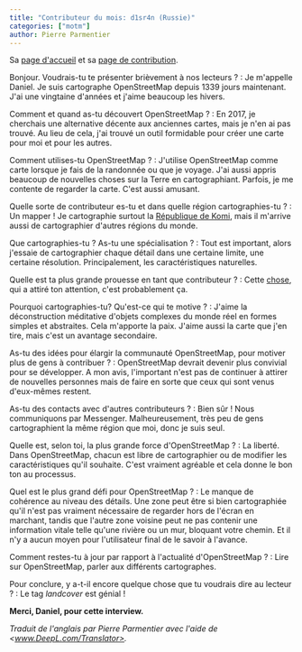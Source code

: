 ```yaml
---
title: "Contributeur du mois: d1sr4n (Russie)"
categories: ["motm"]
author: Pierre Parmentier
---
```


Sa [page d'accueil](https://www.openstreetmap.org/user/d1sr4n) et sa [page de contribution](https://hdyc.neis-one.org/?d1sr4n).

Bonjour. Voudrais-tu te présenter brièvement à nos lecteurs ?
: Je m'appelle Daniel. Je suis cartographe OpenStreetMap depuis 1339 jours maintenant. J'ai une vingtaine d'années et j'aime beaucoup les hivers.

<!--more-->

Comment et quand as-tu découvert OpenStreetMap ?
: En 2017, je cherchais une alternative décente aux anciennes cartes, mais je n'en ai pas trouvé. Au lieu de cela, j'ai trouvé un outil formidable pour créer une carte pour moi et pour les autres.

Comment utilises-tu OpenStreetMap ?
: J'utilise OpenStreetMap comme carte lorsque je fais de la randonnée ou que je voyage. J'ai aussi appris beaucoup de nouvelles choses sur la Terre en cartographiant. Parfois, je me contente de regarder la carte. C'est aussi amusant.

Quelle sorte de contributeur es-tu et dans quelle région cartographies-tu ?
: Un mapper ! Je cartographie surtout la [République de Komi](https://fr.wikipedia.org/wiki/R%C3%A9publique_des_Komis), mais il m'arrive aussi de cartographier d'autres régions du monde.

Que cartographies-tu ? As-tu une spécialisation ?
: Tout est important, alors j'essaie de cartographier chaque détail dans une certaine limite, une certaine résolution. Principalement, les caractéristiques naturelles.

Quelle est ta plus grande prouesse en tant que contributeur ?
: Cette [chose](https://hdyc.neis-one.org/?d1sr4n), qui a attiré ton attention, c'est probablement ça.

Pourquoi cartographies-tu? Qu'est-ce qui te motive ?
: J'aime la déconstruction méditative d'objets complexes du monde réel en formes simples et abstraites. Cela m'apporte la paix. J'aime aussi la carte que j'en tire, mais c'est un avantage secondaire.

As-tu des idées pour élargir la communauté OpenStreetMap, pour motiver plus de gens à contribuer ?
: OpenStreetMap devrait devenir plus convivial pour se développer. A mon avis, l'important n'est pas de continuer à attirer de nouvelles personnes mais de faire en sorte que ceux qui sont venus d'eux-mêmes restent.

As-tu des contacts avec d'autres contributeurs ?
: Bien sûr ! Nous communiquons par Messenger. Malheureusement, très peu de gens cartographient la même région que moi, donc je suis seul.

Quelle est, selon toi, la plus grande force d'OpenStreetMap ?
: La liberté. Dans OpenStreetMap, chacun est libre de cartographier ou de modifier les caractéristiques qu'il souhaite. C'est vraiment agréable et cela donne le bon ton au processus.

Quel est le plus grand défi pour OpenStreetMap ?
: Le manque de cohérence au niveau des détails. Une zone peut être si bien cartographiée qu'il n'est pas vraiment nécessaire de regarder hors de l'écran en marchant, tandis que l'autre zone voisine peut ne pas contenir une information vitale telle qu'une rivière ou un mur, bloquant votre chemin. Et il n'y a aucun moyen pour l'utilisateur final de le savoir à l'avance.

Comment restes-tu à jour par rapport à l'actualité d'OpenStreetMap ?
: Lire sur OpenStreetMap, parler aux différents cartographes.

Pour conclure, y a-t-il encore quelque chose que tu voudrais dire au lecteur ?
: Le tag _landcover_ est génial !

**Merci, Daniel, pour cette interview.**

_Traduit de l'anglais par Pierre Parmentier avec l'aide de <www.DeepL.com/Translator>._
